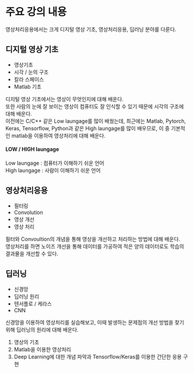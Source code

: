 # 주요 강의 내용
영상처리응용에서는 크게 디지털 영상 기초, 영상처리응용, 딥러닝 분야를 다룬다.   

## 디지털 영상 기초
- 영상기초
- 시각 / 눈의 구조
- 칼라 스페이스
- Matlab 기초  

디지털 영상 기초에서는 영상이 무엇인지에 대해 배운다.  
또한 사람의 눈에 잘 보이는 영상이 컴퓨터도 잘 인식할 수 있기 때문에 시각의 구조에 대해 배운다.  
이전에는 C/C++ 같은 Low laungage를 많이 배웠는데, 최근에는 Matlab, Pytorch, Keras, Tensorflow, Python과 같은 High laungage를 많이 배우므로, 이 중 기본적인 matlab을 이용하여 영상처리에 대해 배운다.   

#### LOW / HIGH laungage
Low laungage : 컴퓨터가 이해하기 쉬운 언어  
High laungage : 사람이 이해하기 쉬운 언어  


## 영상처리응용
- 필터링
- Convolution
- 영상 개선
- 영상 처리  

필터와 Convoultion의 개념을 통해 영상을 개선하고 처리하는 방법에 대해 배운다.  
영상처리를 하면 노이즈 개선을 통해 데이터를 가공하여 적은 양의 데이터로도 학습의 결과물을 개선할 수 있다.  


## 딥러닝
- 신경망
- 딥러닝 원리
- 텐서플로 / 케라스
- CNN  

신경망을 이용하여 영상처리를 실습해보고, 이때 발생하는 문제점의 개선 방법을 찾기 위해 딥러닝의 원리에 대해 배운다.  

1. 영상의 기초
2. Matlab을 이용한 영상처리
3. Deep Learning에 대한 개념 파악과 Tensorflow/Keras를 이용한 간단한 응용 구현

